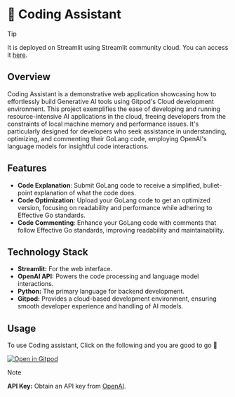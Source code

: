 # 🤖 Coding Assistant

> [!TIP]
> It is deployed on Streamlit using Streamlit community cloud. You can access it [here](https://demo-cde-and-generative-ai.streamlit.app/).

## Overview

Coding Assistant is a demonstrative web application showcasing how to effortlessly build Generative AI tools using Gitpod's Cloud development environment. This project exemplifies the ease of developing and running resource-intensive AI applications in the cloud, freeing developers from the constraints of local machine memory and performance issues. It's particularly designed for developers who seek assistance in understanding, optimizing, and commenting their GoLang code, employing OpenAI's language models for insightful code interactions.

## Features

- **Code Explanation**: Submit GoLang code to receive a simplified, bullet-point explanation of what the code does.
- **Code Optimization**: Upload your GoLang code to get an optimized version, focusing on readability and performance while adhering to Effective Go standards.
- **Code Commenting**: Enhance your GoLang code with comments that follow Effective Go standards, improving readability and maintainability.

## Technology Stack

- **Streamlit:** For the web interface.
- **OpenAI API:** Powers the code processing and language model interactions.
- **Python:** The primary language for backend development.
- **Gitpod:** Provides a cloud-based development environment, ensuring smooth developer experience and handling of AI models.

## Usage

To use Coding assistant, Click on the following and you are good to go 🚀

[![Open in Gitpod](https://www.gitpod.io/svg/open-in-gitpod.svg)](https://gitpod.io/#https://github.com/Siddhant-K-code/CDE-and-Generative-AI)

> [!NOTE]
> **API Key:** Obtain an API key from [OpenAI](https://platform.openai.com/account/api-keys).
